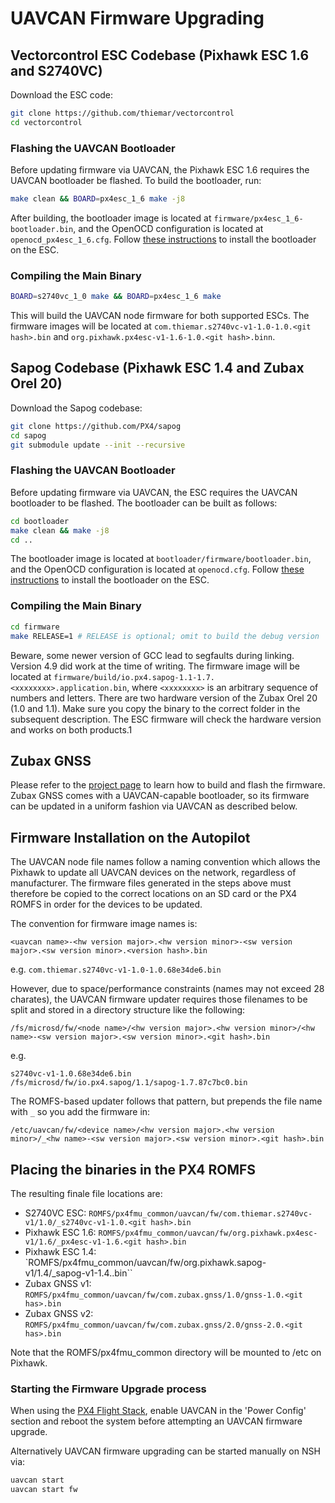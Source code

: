 # UAVCAN Firmware Upgrading

## Vectorcontrol ESC Codebase (Pixhawk ESC 1.6 and S2740VC)

Download the ESC code:

<div class="host-code"></div>

```sh
git clone https://github.com/thiemar/vectorcontrol
cd vectorcontrol
```

### Flashing the UAVCAN Bootloader

Before updating firmware via UAVCAN, the Pixhawk ESC 1.6 requires the UAVCAN bootloader be flashed. To build the bootloader, run:

<div class="host-code"></div>

```sh
make clean && BOARD=px4esc_1_6 make -j8
```

After building, the bootloader image is located at `firmware/px4esc_1_6-bootloader.bin`, and the OpenOCD configuration is located at `openocd_px4esc_1_6.cfg`. Follow [these instructions](../uavcan/bootloader_installation.md) to install the bootloader on the ESC.

### Compiling the Main Binary

<div class="host-code"></div>

```sh
BOARD=s2740vc_1_0 make && BOARD=px4esc_1_6 make
```

This will build the UAVCAN node firmware for both supported ESCs. The firmware images will be located at `com.thiemar.s2740vc-v1-1.0-1.0.<git hash>.bin` and `org.pixhawk.px4esc-v1-1.6-1.0.<git hash>.binn`.

## Sapog Codebase (Pixhawk ESC 1.4 and Zubax Orel 20)

Download the Sapog codebase:

<div class="host-code"></div>

```sh
git clone https://github.com/PX4/sapog
cd sapog
git submodule update --init --recursive
```

### Flashing the UAVCAN Bootloader

Before updating firmware via UAVCAN, the ESC requires the UAVCAN bootloader to be flashed. The bootloader can be built as follows:

<div class="host-code"></div>

```sh
cd bootloader
make clean && make -j8
cd ..
```

The bootloader image is located at `bootloader/firmware/bootloader.bin`, and the OpenOCD configuration is located at `openocd.cfg`. Follow [these instructions](../uavcan/bootloader_installation.md) to install the bootloader on the ESC.

### Compiling the Main Binary

<div class="host-code"></div>

```sh
cd firmware
make RELEASE=1 # RELEASE is optional; omit to build the debug version
```
Beware, some newer version of GCC lead to segfaults during linking. Version 4.9 did work at the time of writing.
The firmware image will be located at `firmware/build/io.px4.sapog-1.1-1.7.<xxxxxxxx>.application.bin`, where `<xxxxxxxx>` is an arbitrary sequence of numbers and letters. There are two hardware version of the Zubax Orel 20 (1.0 and 1.1). Make sure you copy the binary to the correct folder in the subsequent description. The ESC firmware will check the hardware version and works on both products.1

## Zubax GNSS

Please refer to the [project page](https://github.com/Zubax/zubax_gnss) to learn how to build and flash the firmware.
Zubax GNSS comes with a UAVCAN-capable bootloader, so its firmware can be updated in a uniform fashion via UAVCAN as described below.

## Firmware Installation on the Autopilot

The UAVCAN node file names follow a naming convention which allows the Pixhawk to update all UAVCAN devices on the network, regardless of manufacturer. The firmware files generated in the steps above must therefore be copied to the correct locations on an SD card or the PX4 ROMFS in order for the devices to be updated.

The convention for firmware image names is:

  ```<uavcan name>-<hw version major>.<hw version minor>-<sw version major>.<sw version minor>.<version hash>.bin```

  e.g. ```com.thiemar.s2740vc-v1-1.0-1.0.68e34de6.bin```

However, due to space/performance constraints (names may not exceed 28 charates), the UAVCAN firmware updater requires those filenames to be split and stored in a directory structure like the following:

  ```/fs/microsd/fw/<node name>/<hw version major>.<hw version minor>/<hw name>-<sw version major>.<sw version minor>.<git hash>.bin```

 e.g. 
 ```
 s2740vc-v1-1.0.68e34de6.bin 
 /fs/microsd/fw/io.px4.sapog/1.1/sapog-1.7.87c7bc0.bin
 ``` 

The ROMFS-based updater follows that pattern, but prepends the file name with ```_``` so you add the firmware in:

  ```/etc/uavcan/fw/<device name>/<hw version major>.<hw version minor>/_<hw name>-<sw version major>.<sw version minor>.<git hash>.bin```

## Placing the binaries in the PX4 ROMFS

The resulting finale file locations are:

  * S2740VC ESC: `ROMFS/px4fmu_common/uavcan/fw/com.thiemar.s2740vc-v1/1.0/_s2740vc-v1-1.0.<git hash>.bin`
  * Pixhawk ESC 1.6: `ROMFS/px4fmu_common/uavcan/fw/org.pixhawk.px4esc-v1/1.6/_px4esc-v1-1.6.<git hash>.bin`
  * Pixhawk ESC 1.4: `ROMFS/px4fmu_common/uavcan/fw/org.pixhawk.sapog-v1/1.4/_sapog-v1-1.4.<git hash>.bin``
  * Zubax GNSS v1: `ROMFS/px4fmu_common/uavcan/fw/com.zubax.gnss/1.0/gnss-1.0.<git has>.bin`
  * Zubax GNSS v2: `ROMFS/px4fmu_common/uavcan/fw/com.zubax.gnss/2.0/gnss-2.0.<git has>.bin`

Note that the ROMFS/px4fmu_common directory will be mounted to /etc on Pixhawk.

### Starting the Firmware Upgrade process


When using the [PX4 Flight Stack](../concept/architecture.md), enable UAVCAN in the 'Power Config' section and reboot the system before attempting an UAVCAN firmware upgrade.


Alternatively UAVCAN firmware upgrading can be started manually on NSH via:

```sh
uavcan start
uavcan start fw
```
